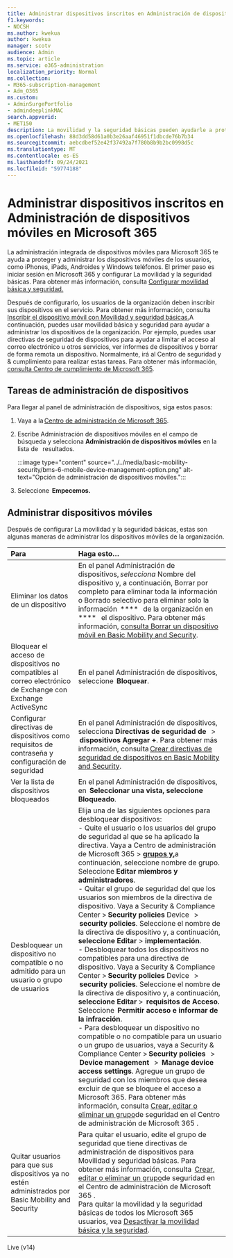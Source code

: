```yaml
---
title: Administrar dispositivos inscritos en Administración de dispositivos móviles en Microsoft 365
f1.keywords:
- NOCSH
ms.author: kwekua
author: kwekua
manager: scotv
audience: Admin
ms.topic: article
ms.service: o365-administration
localization_priority: Normal
ms.collection:
- M365-subscription-management
- Adm_O365
ms.custom:
- AdminSurgePortfolio
- admindeeplinkMAC
search.appverid:
- MET150
description: La movilidad y la seguridad básicas pueden ayudarle a proteger y administrar los dispositivos móviles de su organización.
ms.openlocfilehash: 88d3dd58d61a0b3e26aaf46951f1dbcde76b7b34
ms.sourcegitcommit: aebcdbef52e42f37492a7f780b8b9b2bc0998d5c
ms.translationtype: MT
ms.contentlocale: es-ES
ms.lasthandoff: 09/24/2021
ms.locfileid: "59774188"
---
```

# <a name="manage-devices-enrolled-in-mobile-device-management-in-microsoft-365"></a>Administrar dispositivos inscritos en Administración de dispositivos móviles en Microsoft 365

La administración integrada de dispositivos móviles para Microsoft 365 te ayuda a proteger y administrar los dispositivos móviles de los usuarios, como iPhones, iPads, Androides y Windows teléfonos. El primer paso es iniciar sesión en Microsoft 365 y configurar La movilidad y la seguridad básicas. Para obtener más información, consulta [Configurar movilidad básica y seguridad.](set-up.md)

Después de configurarlo, los usuarios de la organización deben inscribir sus dispositivos en el servicio. Para obtener más información, consulta [Inscribir el dispositivo móvil con Movilidad y seguridad básicas.](enroll-your-mobile-device.md)A continuación, puedes usar movilidad básica y seguridad para ayudar a administrar los dispositivos de la organización. Por ejemplo, puedes usar directivas de seguridad de dispositivos para ayudar a limitar el acceso al correo electrónico u otros servicios, ver informes de dispositivos y borrar de forma remota un dispositivo. Normalmente, irá al Centro de seguridad y & cumplimiento para realizar estas tareas. Para obtener más información, [consulta Centro de cumplimiento de Microsoft 365](../../compliance/microsoft-365-compliance-center.md).

## <a name="device-management-tasks"></a>Tareas de administración de dispositivos

Para llegar al panel de administración de dispositivos, siga estos pasos:

1. Vaya a la [Centro de administración de Microsoft 365](../../admin/admin-overview/about-the-admin-center.md).

2. Escribe Administración de dispositivos móviles en el campo de búsqueda y selecciona **Administración de dispositivos móviles** en la lista de   resultados.

    :::image type="content" source="../../media/basic-mobility-security/bms-6-mobile-device-management-option.png" alt-text="Opción de administración de dispositivos móviles.":::

3. Seleccione  **Empecemos.**

## <a name="manage-mobile-devices"></a>Administrar dispositivos móviles

Después de configurar La movilidad y la seguridad básicas, estas son algunas maneras de administrar los dispositivos móviles de la organización.

|**Para**|**Haga esto…**|
|:----------------|:------------------------------------------------------------------------------|
|Eliminar los datos de un dispositivo |En el panel Administración de dispositivos, *selecciona* Nombre del dispositivo y, a continuación, Borrar por completo para eliminar toda la información o Borrado selectivo para eliminar solo la información  ****   de la organización en  ****   el dispositivo. Para obtener más información, [consulta Borrar un dispositivo móvil en Basic Mobility and Security](wipe-mobile-device.md).|
|Bloquear el acceso de dispositivos no compatibles al correo electrónico de Exchange con Exchange ActiveSync |En el panel Administración de dispositivos, seleccione  **Bloquear**. |
|Configurar directivas de dispositivos como requisitos de contraseña y configuración de seguridad |En el panel Administración de dispositivos, selecciona **Directivas de seguridad de**   >  **dispositivos Agregar +**. Para obtener más información, consulta [Crear directivas de seguridad de dispositivos en Basic Mobility and Security](create-device-security-policies.md).|
|Ver la lista de dispositivos bloqueados  |En el panel Administración de dispositivos, en  **Seleccionar una vista, seleccione**     **Bloqueado**. |
|Desbloquear un dispositivo no compatible o no admitido para un usuario o grupo de usuarios  |Elija una de las siguientes opciones para desbloquear dispositivos:<br/>- Quite el usuario o los usuarios del grupo de seguridad al que se ha aplicado la directiva. Vaya a Centro de administración de Microsoft 365 > <a href="https://go.microsoft.com/fwlink/p/?linkid=2052855" target="_blank">**grupos y,**</a>a continuación, seleccione nombre de grupo. Seleccione **Editar miembros y administradores**.<br/>- Quitar el grupo de seguridad del que los usuarios son miembros de la directiva de dispositivo. Vaya a Security & Compliance Center > **Security policies** Device   >  **security policies**. Seleccione el nombre de la directiva de dispositivo y, a continuación, **seleccione Editar**  >  **implementación**.<br/>- Desbloquear todos los dispositivos no compatibles para una directiva de dispositivo. Vaya a Security & Compliance Center > **Security policies** Device   >  **security policies**. Seleccione el nombre de la directiva de dispositivo y, a continuación, **seleccione Editar**  >  **requisitos de Acceso.** Seleccione  **Permitir acceso e informar de la infracción**.<br/>- Para desbloquear un dispositivo no compatible o no compatible para un usuario o un grupo de usuarios, vaya a Security & Compliance Center > **Security policies**   >  **Device management**   >  **Manage device access settings**. Agregue un grupo de seguridad con los miembros que desea excluir de que se bloquee el acceso a Microsoft 365. Para obtener más información, consulta [Crear, editar o eliminar un grupo](../../admin/email/create-edit-or-delete-a-security-group.md)de seguridad en el Centro de administración de Microsoft 365 .|
|Quitar usuarios para que sus dispositivos ya no estén administrados por Basic Mobility and Security |Para quitar el usuario, edite el grupo de seguridad que tiene directivas de administración de dispositivos para Movilidad y seguridad básicas. Para obtener más información, consulta  [Crear, editar o eliminar un grupo](../../admin/email/create-edit-or-delete-a-security-group.md)de seguridad en el Centro de administración de Microsoft 365 .<br/>Para quitar la movilidad y la seguridad básicas de todos los Microsoft 365 usuarios, vea [Desactivar la movilidad básica y la seguridad](turn-off.md).|

Live (v14)